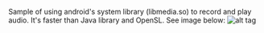 Sample of using android's system library (libmedia.so) to record and play audio. It's faster than Java library and OpenSL. See image below:
![alt tag](http://s4.postimg.org/8a5pkht8d/Screenshot_from_2015_03_20_00_17_13.png)
